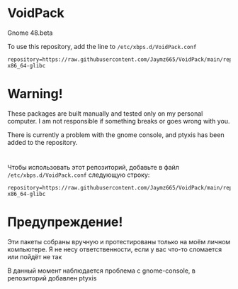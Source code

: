 # VoidPack
Gnome 48.beta

To use this repository, add the line to `/etc/xbps.d/VoidPack.conf`

```shell
repository=https://raw.githubusercontent.com/Jaymz665/VoidPack/main/repository-x86_64-glibc
```

# Warning!
These packages are built manually and tested only on my personal computer. I am not responsible if something breaks or goes wrong with you.

There is currently a problem with the gnome console, and ptyxis has been added to the repository.

#
Чтобы использовать этот репозиторий, добавьте в файл `/etc/xbps.d/VoidPack.conf`
следующую строку:

```shell
repository=https://raw.githubusercontent.com/Jaymz665/VoidPack/main/repository-x86_64-glibc
```

# Предупреждение!
Эти пакеты собраны вручную и протестированы только на моём личном компьютере. Я не несу ответственности, если у вас что-то сломается или пойдёт не так

В данный момент наблюдается проблема с gnome-console,  в репозиторий добавлен ptyxis
